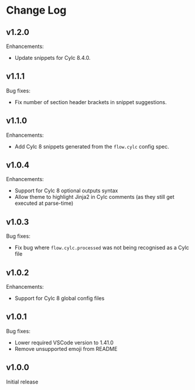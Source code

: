 # Change Log

## v1.2.0

Enhancements:
- Update snippets for Cylc 8.4.0.

## v1.1.1

Bug fixes:
- Fix number of section header brackets in snippet suggestions.

## v1.1.0

Enhancements:
- Add Cylc 8 snippets generated from the `flow.cylc` config spec.

## v1.0.4

Enhancements:
- Support for Cylc 8 optional outputs syntax
- Allow theme to highlight Jinja2 in Cylc comments (as they still get executed at parse-time)

## v1.0.3

Bug fixes:
- Fix bug where `flow.cylc.processed` was not being recognised as a Cylc file

## v1.0.2

Enhancements:
- Support for Cylc 8 global config files

## v1.0.1

Bug fixes:
- Lower required VSCode version to 1.41.0
- Remove unsupported emoji from README

## v1.0.0

Initial release

